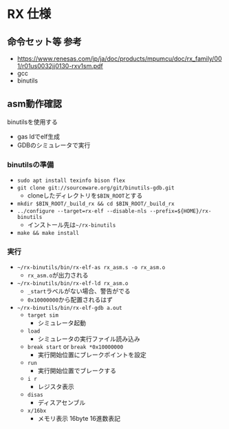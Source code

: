 # RX 仕様

## 命令セット等 参考
* <https://www.renesas.com/jp/ja/doc/products/mpumcu/doc/rx_family/001/r01us0032jj0130-rxv1sm.pdf>
* gcc
* binutils

## asm動作確認
binutilsを使用する
* gas ldでelf生成
* GDBのシミュレータで実行

### binutilsの準備
* `sudo apt install texinfo bison flex`
* `git clone git://sourceware.org/git/binutils-gdb.git`
    * cloneしたディレクトリを`$BIN_ROOT`とする
* `mkdir $BIN_ROOT/_build_rx && cd $BIN_ROOT/_build_rx`
* `../configure --target=rx-elf --disable-nls --prefix=${HOME}/rx-binutils`
    * インストール先は`~/rx-binutils`
* `make && make install`

### 実行
* `~/rx-binutils/bin/rx-elf-as rx_asm.s -o rx_asm.o`
    * `rx_asm.o`が出力される
* `~/rx-binutils/bin/rx-elf-ld rx_asm.o`
    * `_start`ラベルがない場合、警告がでる
    * `0x10000000`から配置されるはず
* `~/rx-binutils/bin/rx-elf-gdb a.out`
    * `target sim`
        * シミュレータ起動
    * `load`
        * シミュレータの実行ファイル読み込み
    * `break start` or `break *0x10000000`
        * 実行開始位置にブレークポイントを設定
    * `run`
        * 実行開始位置でブレークする
    * `i r`
        * レジスタ表示
    * `disas`
        * ディスアセンブル
    * `x/16bx`
        * メモリ表示 16byte 16進数表記
